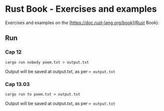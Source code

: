 # Rust Book - Exercises and examples

Exercises and examples on the [https://doc.rust-lang.org/book](Rust Book):

## Run

### Cap 12

    cargo run nobody poem.txt > output.txt

Output will be saved at output.txt, as per `> output.txt`

### Cap 13.03

    cargo run to poem.txt > output.txt

Output will be saved at output.txt, as per `> output.txt`
